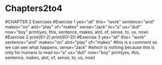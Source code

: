 # Chapters2to4
#CHAPTER 2 Exercises
#Exercise 1
yes="all"
this= "work"
sentence="and"
makes="no"
alot="play"
of="makes"
sense="Jack"
to="a"
us="dull"
now="boy"
print(yes, this, sentence, makes, alot, of, sense, to, us, now)
#Exercise 2
print(6*1-2)
print(6*(1-2))
#Exercise 3
yes="all"
this= "work"
sentence="and"
makes="no"
alot="play"
of="makes"     #this is a comment so we can see what happens, 
sense="Jack"   #which is nothing because this is only for humans to read
to="a"
us="dull"
now="boy"
print(yes, this, sentence, makes, alot, of, sense, to, us, now)
